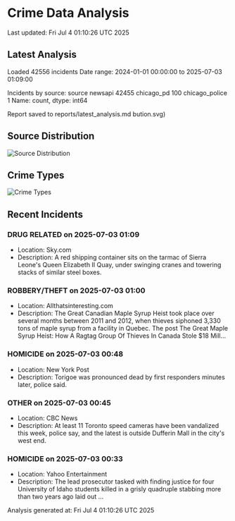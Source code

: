 # Crime Data Analysis
Last updated: Fri Jul  4 01:10:26 UTC 2025

## Latest Analysis

Loaded 42556 incidents
Date range: 2024-01-01 00:00:00 to 2025-07-03 01:09:00

Incidents by source:
source
newsapi           42455
chicago_pd          100
chicago_police        1
Name: count, dtype: int64

Report saved to reports/latest_analysis.md
bution.svg)

## Source Distribution
![Source Distribution](images/source_distribution.svg)

## Crime Types
![Crime Types](images/crime_types.svg)

## Recent Incidents

### DRUG RELATED on 2025-07-03 01:09
- Location: Sky.com
- Description: A red shipping container sits on the tarmac of Sierra Leone's Queen Elizabeth II Quay, under swinging cranes and towering stacks of similar steel boxes.


### ROBBERY/THEFT on 2025-07-03 01:00
- Location: Allthatsinteresting.com
- Description: The Great Canadian Maple Syrup Heist took place over several months between 2011 and 2012, when thieves siphoned 3,330 tons of maple syrup from a facility in Quebec. 
The post The Great Maple Syrup Heist: How A Ragtag Group Of Thieves In Canada Stole $18 Mill…


### HOMICIDE on 2025-07-03 00:48
- Location: New York Post
- Description: Torigoe was pronounced dead by first responders minutes later, police said.


### OTHER on 2025-07-03 00:45
- Location: CBC News
- Description: At least 11 Toronto speed cameras have been vandalized this week, police say, and the latest is outside Dufferin Mall in the city's west end.


### HOMICIDE on 2025-07-03 00:33
- Location: Yahoo Entertainment
- Description: The lead prosecutor tasked with finding justice for four University of Idaho students killed in a grisly quadruple stabbing more than two years ago laid out ...

Analysis generated at: Fri Jul  4 01:10:26 UTC 2025
